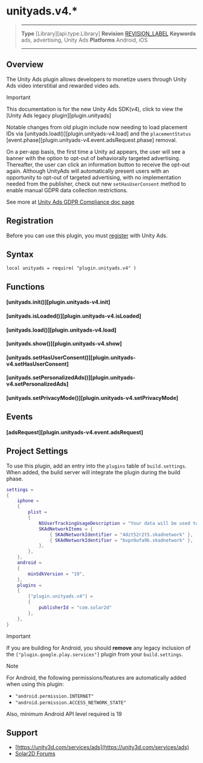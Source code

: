 # unityads.v4.*

> --------------------- ------------------------------------------------------------------------------------------
> __Type__              [Library][api.type.Library]
> __Revision__          [REVISION_LABEL](REVISION_URL)
> __Keywords__          ads, advertising, Unity Ads
> __Platforms__			Android, iOS
> --------------------- ------------------------------------------------------------------------------------------


## Overview

The Unity Ads plugin allows developers to monetize users through Unity Ads video interstitial and rewarded video ads.

<div class="guide-notebox-imp">
<div class="notebox-title-imp">Important</div>

This documentation is for the new Unity Ads SDK(v4), click to view the [Unity Ads legacy plugin][plugin.unityads]

Notable changes from old plugin include now needing to load placement IDs via [unityads.load()][plugin.unityads-v4.load] and the `placementStatus` [event.phase][plugin.unityads-v4.event.adsRequest.phase] removal.

On a per-app basis, the first time a Unity ad appears, the user will see a banner with the option to opt-out of behaviorally targeted advertising. Thereafter, the user can click an information button to receive the opt-out again. Although UnityAds will automatically present users with an opportunity to opt-out of targeted advertising, with no implementation needed from the publisher, check out new `setHasUserConsent` method to enable manual GDPR data collection restrictions.

See more at [Unity Ads GDPR Compliance doc page](https://unityads.unity3d.com/help/legal/gdpr)

</div>


## Registration

Before you can use this plugin, you must [register](https://unity3d.com/services/ads) with Unity&nbsp;Ads.


## Syntax

	local unityads = require( "plugin.unityads.v4" )


## Functions

#### [unityads.init()][plugin.unityads-v4.init]

#### [unityads.isLoaded()][plugin.unityads-v4.isLoaded]

#### [unityads.load()][plugin.unityads-v4.load]

#### [unityads.show()][plugin.unityads-v4.show]

#### [unityads.setHasUserConsent()][plugin.unityads-v4.setHasUserConsent]

#### [unityads.setPersonalizedAds()][plugin.unityads-v4.setPersonalizedAds]

#### [unityads.setPrivacyMode()][plugin.unityads-v4.setPrivacyMode]


## Events

#### [adsRequest][plugin.unityads-v4.event.adsRequest]


## Project Settings

To use this plugin, add an entry into the `plugins` table of `build.settings`. When added, the build server will integrate the plugin during the build phase.&nbsp;

``````lua
settings =
{
	iphone =
	{
		plist =
		{
			NSUserTrackingUsageDescription = "Your data will be used to provide you a better and personalized ad experience.",
			SKAdNetworkItems = {
				{ SKAdNetworkIdentifier = "4dzt52r2t5.skadnetwork" },
				{ SKAdNetworkIdentifier = "bvpn9ufa9b.skadnetwork" },
			},
		},
	},
	android =
	{
		minSdkVersion = "19",
	},
	plugins =
	{
		["plugin.unityads.v4"] =
		{
			publisherId = "com.solar2d"
		},
	},
}
``````

<div class="guide-notebox-imp">
<div class="notebox-title-imp">Important</div>

If you are building for Android, you should __remove__ any legacy inclusion of the `["plugin.google.play.services"]` plugin from your `build.settings`.

</div>

<div class="guide-notebox">
<div class="notebox-title">Note</div>

For Android, the following permissions/features are automatically added when using this plugin:

* `"android.permission.INTERNET"`
* `"android.permission.ACCESS_NETWORK_STATE"`

Also, minimum Android API level required is 19

</div>


## Support

* [https://unity3d.com/services/ads](https://unity3d.com/services/ads)
* [Solar2D Forums](https://forums.solar2d.com/c/corona/monetization-in-app-purchases-ads-etc/)

